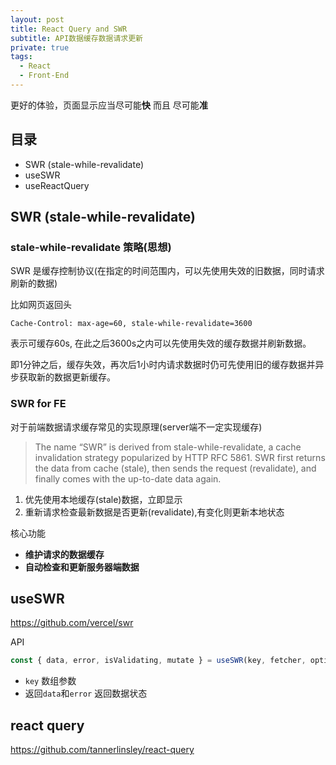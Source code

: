 ```yaml
---
layout: post
title: React Query and SWR
subtitle: API数据缓存数据请求更新
private: true
tags:
  - React
  - Front-End
---
```


更好的体验，页面显示应当尽可能**快** 而且 尽可能**准**

## 目录

- SWR (stale-while-revalidate)
- useSWR
- useReactQuery

## SWR (stale-while-revalidate)

### stale-while-revalidate 策略(思想)

SWR 是缓存控制协议(在指定的时间范围内，可以先使用失效的旧数据，同时请求刷新的数据)

比如网页返回头
```
Cache-Control: max-age=60, stale-while-revalidate=3600
```
表示可缓存60s, 在此之后3600s之内可以先使用失效的缓存数据并刷新数据。

即1分钟之后，缓存失效，再次后1小时内请求数据时仍可先使用旧的缓存数据并异步获取新的数据更新缓存。


### SWR for FE

对于前端数据请求缓存常见的实现原理(server端不一定实现缓存)

> The name “SWR” is derived from stale-while-revalidate, a cache invalidation strategy popularized by HTTP RFC 5861. 
> SWR first returns the data from cache (stale), then sends the request (revalidate), and finally comes with the up-to-date data again.

1. 优先使用本地缓存(stale)数据，立即显示
2. 重新请求检查最新数据是否更新(revalidate),有变化则更新本地状态

核心功能 

* **维护请求的数据缓存**
* **自动检查和更新服务器端数据**

## useSWR

https://github.com/vercel/swr

API

```js
const { data, error, isValidating, mutate } = useSWR(key, fetcher, options);

```

* `key` 数组参数
* 返回`data`和`error` 返回数据状态

## react query

https://github.com/tannerlinsley/react-query


